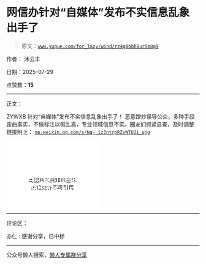 # 网信办针对“自媒体”发布不实信息乱象出手了

> 原文：[`www.yuque.com/for_lazy/wind/rz4g0bbh8ur5m8g9`](https://www.yuque.com/for_lazy/wind/rz4g0bbh8ur5m8g9)

作者： 沐云丰

日期：2025-07-29

点赞数：**15**

* * *

正文：

ZYWXB 针对“自媒体”发布不实信息乱象出手了！ 恶意蹭炒误导公众，多种手段歪曲事实，不做标注以假乱真，专业领域信息不实。圈友们抓紧自查，及时调整
链接附上： [`mp.weixin.qq.com/s/Nq-
iz3ntrpRZyWTUJi_ujg`](https://mp.weixin.qq.com/s/Nq-iz3ntrpRZyWTUJi_ujg)

![](img/b0403e936725142df2ff07299b06c6da.png "None")

* * *

评论区：

亦仁 : 感谢分享，已中标

* * *

公众号懒人搜索，[懒人专属群分享](https://lazybook.fun/#/blog/group)